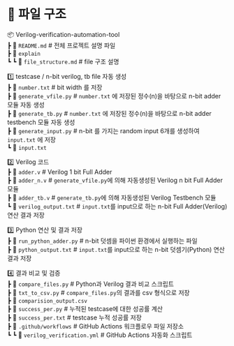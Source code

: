# 📂 파일 구조
📦 Verilog-verification-automation-tool <br>
 ┣ 📜 `README.md`                  # 전체 프로젝트 설명 파일 <br>
 ┣ 📂 `explain`            <br>
 ┗ ┗ 📜 `file_structure.md`        # file 구조 설명 <br>

 1️⃣ testcase / n-bit verilog, tb file 자동 생성 <br>
 ┣ 📜 `number.txt`                 # bit width 를 저장 <br>
 ┣ 📜 `generate_vfile.py`          # `number.txt` 에 저장된 정수(n)을 바탕으로 n-bit adder 모듈 자동 생성 <br>
 ┣ 📜 `generate_tb.py`             # `number.txt` 에 저장된 정수(n)을 바탕으로 n-bit adder testbench 모듈 자동 생성 <br>
 ┣ 📜 `generate_input.py`          # n-bit 를 가지는 random input 6개를 생성하여 `input.txt` 에 저장 <br>
 ┗ 📜 `input.txt`                  

 2️⃣ Verilog 코드 <br>
 ┣ 📜 `adder.v`                    # Verilog 1 bit Full Adder <br>
 ┣ 📜 `adder_n.v`                  # `generate_vfile.py`에 의해 자동생성된 Verilog n bit Full Adder 모듈 <br>
 ┣ 📜 `adder_tb.v`                 # `generate_tb.py`에 의해 자동생성된 Verilog Testbench 모듈 <br>
 ┗ 📜 `verilog_output.txt`         # `input.txt`를 input으로 하는 n-bit Full Adder(Verilog) 연산 결과 저장 <br>

 3️⃣ Python 연산 및 결과 저장 <br>
 ┣ 📜 `run_python_adder.py`        # n-bit 덧셈을 파이썬 환경에서 실행하는 파일 <br>
 ┣ 📜 `python_output.txt`          # `input.txt`를 input으로 하는 n-bit 덧셈기(Python) 연산 결과 저장 <br>

 4️⃣ 결과 비교 및 검증 <br>
 ┣ 📜 `compare_files.py`           # Python과 Verilog 결과 비교 스크립트 <br>
 ┣ 📜 `txt_to_csv.py`              # `compare_files.py`의 결과를 csv 형식으로 저장 <br>
 ┣ 📜 `comparision_output.csv` <br>
 ┣ 📜 `success_per.py`             # 누적된 testcase에 대한 성공률 계산 <br>
 ┣ 📜 `success_per.txt`            # testcase 누적 성공률 저장 <br>
 ┣ 📂 `.github/workflows`          # GitHub Actions 워크플로우 파일 저장소 <br>
 ┗ ┗ 📜 `verilog_verification.yml` # GitHub Actions 자동화 스크립트 <br>
